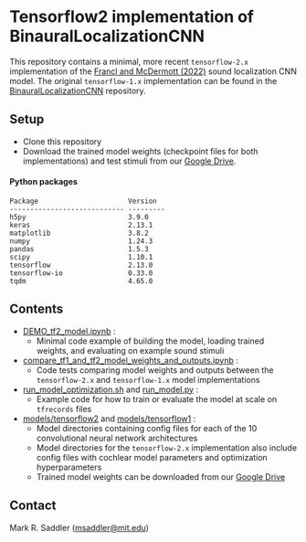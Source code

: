 # Tensorflow2 implementation of BinauralLocalizationCNN

This repository contains a minimal, more recent `tensorflow-2.x` implementation of the [Francl and McDermott (2022)](https://www.nature.com/articles/s41562-021-01244-z) sound localization CNN model. The original `tensorflow-1.x` implementation can be found in the [BinauralLocalizationCNN](https://github.com/afrancl/BinauralLocalizationCNN) repository.

## Setup

- Clone this repository
- Download the trained model weights (checkpoint files for both implementations) and test stimuli from our [Google Drive](https://drive.google.com/drive/folders/1s9UC4DoksC7mTlxL2ZQFrn8XI0uJcsoV?usp=share_link).

#### Python packages
```
Package                      Version
---------------------------- ---------
h5py                         3.9.0
keras                        2.13.1
matplotlib                   3.8.2
numpy                        1.24.3
pandas                       1.5.3
scipy                        1.10.1
tensorflow                   2.13.0
tensorflow-io                0.33.0
tqdm                         4.65.0
```

## Contents

- [DEMO_tf2_model.ipynb](DEMO_tf2_model.ipynb) :
    - Minimal code example of building the model, loading trained weights, and evaluating on example sound stimuli
- [compare_tf1_and_tf2_model_weights_and_outputs.ipynb](compare_tf1_and_tf2_model_weights_and_outputs.ipynb) :
    - Code tests comparing model weights and outputs between the `tensorflow-2.x` and `tensorflow-1.x` model implementations
- [run_model_optimization.sh](run_model_optimization.sh) and [run_model.py](run_model.py) :
    - Example code for how to train or evaluate the model at scale on `tfrecords` files
- [models/tensorflow2](models/tensorflow2) and [models/tensorflow1](models/tensorflow1) :
    - Model directories containing config files for each of the 10 convolutional neural network architectures
    - Model directories for the `tensorflow-2.x` implementation also include config files with cochlear model parameters and optimization hyperparameters
    - Trained model weights can be downloaded from our [Google Drive](https://drive.google.com/drive/folders/1s9UC4DoksC7mTlxL2ZQFrn8XI0uJcsoV?usp=share_link)


## Contact

Mark R. Saddler (msaddler@mit.edu)
